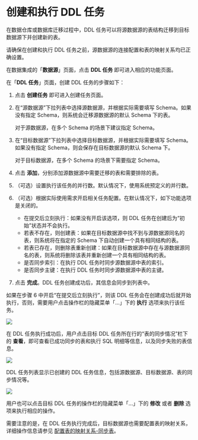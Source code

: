 # 创建和执行 DDL 任务

在数据仓库或数据库迁移过程中，DDL 任务可以将源数据源的表结构迁移到目标数据源下并创建新的表。

<note type="tip">
      <p> 请确保在创建和执行 DDL 任务之前，源数据源的连接配置和表的映射关系均已正确设置。</p>   
</note>

在数据集成的「**数据源**」页面，点击 **DDL 任务** 即可进入相应的功能页面。

在「**DDL 任务**」页面，创建 DDL 任务的步骤如下：

1. 点击 **创建任务** 即可进入创建任务页面。
2. 在“源数据源”下拉列表中选择源数据源，并根据实际需要填写 Schema。如果没有指定 Schema，则系统会迁移源数据源的默认 Schema 下的表。
   
    <note type="attention">
       <p>对于源数据源，在多个 Schema 的场景下建议指定 Schema。</p>   
    </note>

3. 在“目标数据源”下拉列表中选择目标数据源，并根据实际需要填写 Schema。如果没有指定 Schema，则会保存在目标数据源的默认 Schema 下。

    <note type="attention">
       <p>对于目标数据源，在多个 Schema 的场景下需要指定 Schema。</p>   
    </note>

4. 点击 **添加**，分别添加源数据源中需要迁移的表和需要排除的表。
5. （可选）设置执行该任务的并行数。默认情况下，使用系统预定义的并行数。
6. （可选）根据实际使用需求开启相关任务配置。在默认情况下，如下功能选项是关闭的。
   * 在提交后立刻执行：如果没有开启该选项，则 DDL 任务在创建后为“初始”状态并不会执行。
   * 若表不存在，则创建表：如果在目标数据源中找不到与源数据源同名的表，则系统将在指定的 Schema 下自动创建一个具有相同结构的表。
   * 若表已存在，则删除表重新创建：如果在目标数据源中存在与源数据源同名的表，则系统将删除该表并重新创建一个具有相同结构的表。
   * 是否同步索引：在执行 DDL 任务时同步源数据源中表的索引。
   * 是否同步主键：在执行 DDL 任务时同步源数据源中表的主键。
7. 点击 **完成**。DDL 任务创建成功后，其信息会同步到列表中。

如果在步骤 6 中开启“在提交后立刻执行”，则该 DDL 任务会在创建成功后就开始执行，否则，需要用户点击操作栏的隐藏菜单「…」下的 **执行** 选项来执行该任务。

<img src="https://pdb-doc.oss-cn-beijing.aliyuncs.com/dataflow/v2/execute-ddl-task1.png" scope="external" />

在 DDL 任务执行成功后，用户点击目标 DDL 任务所在行的“表的同步情况”栏下的 **查看**，即可查看已成功同步的表和执行 SQL 明细等信息，以及同步失败的表信息。

<img src="https://pdb-doc.oss-cn-beijing.aliyuncs.com/dataflow/v2/sync-status-of-tables1.png" scope="external" />

DDL 任务列表显示已创建的 DDL 任务信息，包括源数据源、目标数据源、表的同步情况等。

<img src="https://pdb-doc.oss-cn-beijing.aliyuncs.com/dataflow/v2/ddl-task1.png" scope="external" />

用户也可以点击目标 DDL 任务的操作栏的隐藏菜单「…」下的 **修改** 或者 **删除** 选项来执行相应的操作。

需要注意的是，在 DDL 任务执行完成后，目标数据源也需要配置表的映射关系，详细操作信息请参见 [配置表的映射关系-同步表](60.config-associated-tables.md)。